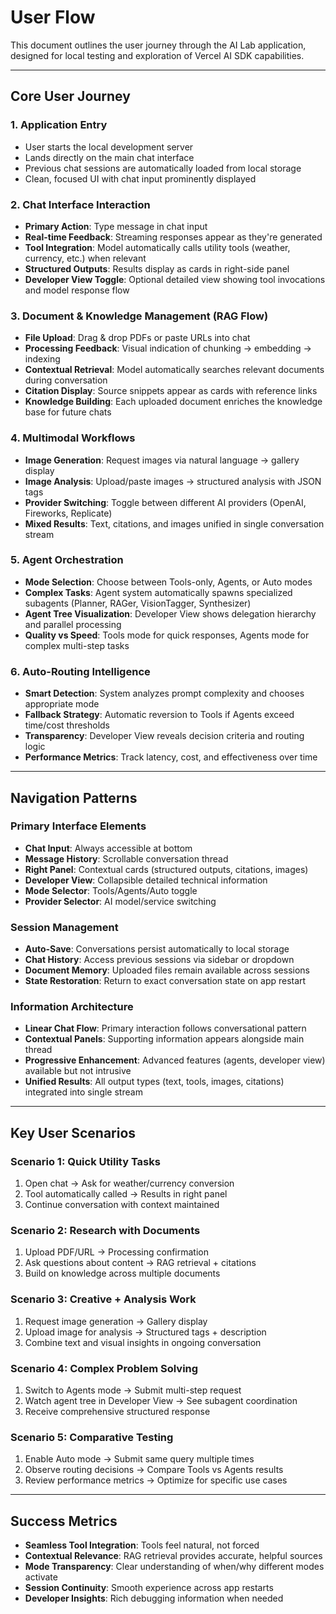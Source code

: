 # User Flow

This document outlines the user journey through the AI Lab application, designed for local testing and exploration of Vercel AI SDK capabilities.

---

## Core User Journey

### 1. Application Entry
- User starts the local development server
- Lands directly on the main chat interface
- Previous chat sessions are automatically loaded from local storage
- Clean, focused UI with chat input prominently displayed

### 2. Chat Interface Interaction
- **Primary Action**: Type message in chat input
- **Real-time Feedback**: Streaming responses appear as they're generated
- **Tool Integration**: Model automatically calls utility tools (weather, currency, etc.) when relevant
- **Structured Outputs**: Results display as cards in right-side panel
- **Developer View Toggle**: Optional detailed view showing tool invocations and model response flow

### 3. Document & Knowledge Management (RAG Flow)
- **File Upload**: Drag & drop PDFs or paste URLs into chat
- **Processing Feedback**: Visual indication of chunking → embedding → indexing
- **Contextual Retrieval**: Model automatically searches relevant documents during conversation
- **Citation Display**: Source snippets appear as cards with reference links
- **Knowledge Building**: Each uploaded document enriches the knowledge base for future chats

### 4. Multimodal Workflows
- **Image Generation**: Request images via natural language → gallery display
- **Image Analysis**: Upload/paste images → structured analysis with JSON tags
- **Provider Switching**: Toggle between different AI providers (OpenAI, Fireworks, Replicate)
- **Mixed Results**: Text, citations, and images unified in single conversation stream

### 5. Agent Orchestration
- **Mode Selection**: Choose between Tools-only, Agents, or Auto modes
- **Complex Tasks**: Agent system automatically spawns specialized subagents (Planner, RAGer, VisionTagger, Synthesizer)
- **Agent Tree Visualization**: Developer View shows delegation hierarchy and parallel processing
- **Quality vs Speed**: Tools mode for quick responses, Agents mode for complex multi-step tasks

### 6. Auto-Routing Intelligence
- **Smart Detection**: System analyzes prompt complexity and chooses appropriate mode
- **Fallback Strategy**: Automatic reversion to Tools if Agents exceed time/cost thresholds
- **Transparency**: Developer View reveals decision criteria and routing logic
- **Performance Metrics**: Track latency, cost, and effectiveness over time

---

## Navigation Patterns

### Primary Interface Elements
- **Chat Input**: Always accessible at bottom
- **Message History**: Scrollable conversation thread
- **Right Panel**: Contextual cards (structured outputs, citations, images)
- **Developer View**: Collapsible detailed technical information
- **Mode Selector**: Tools/Agents/Auto toggle
- **Provider Selector**: AI model/service switching

### Session Management
- **Auto-Save**: Conversations persist automatically to local storage
- **Chat History**: Access previous sessions via sidebar or dropdown
- **Document Memory**: Uploaded files remain available across sessions
- **State Restoration**: Return to exact conversation state on app restart

### Information Architecture
- **Linear Chat Flow**: Primary interaction follows conversational pattern
- **Contextual Panels**: Supporting information appears alongside main thread
- **Progressive Enhancement**: Advanced features (agents, developer view) available but not intrusive
- **Unified Results**: All output types (text, tools, images, citations) integrated into single stream

---

## Key User Scenarios

### Scenario 1: Quick Utility Tasks
1. Open chat → Ask for weather/currency conversion
2. Tool automatically called → Results in right panel
3. Continue conversation with context maintained

### Scenario 2: Research with Documents
1. Upload PDF/URL → Processing confirmation
2. Ask questions about content → RAG retrieval + citations
3. Build on knowledge across multiple documents

### Scenario 3: Creative + Analysis Work
1. Request image generation → Gallery display
2. Upload image for analysis → Structured tags + description
3. Combine text and visual insights in ongoing conversation

### Scenario 4: Complex Problem Solving
1. Switch to Agents mode → Submit multi-step request
2. Watch agent tree in Developer View → See subagent coordination
3. Receive comprehensive structured response

### Scenario 5: Comparative Testing
1. Enable Auto mode → Submit same query multiple times
2. Observe routing decisions → Compare Tools vs Agents results
3. Review performance metrics → Optimize for specific use cases

---

## Success Metrics

- **Seamless Tool Integration**: Tools feel natural, not forced
- **Contextual Relevance**: RAG retrieval provides accurate, helpful sources
- **Mode Transparency**: Clear understanding of when/why different modes activate
- **Session Continuity**: Smooth experience across app restarts
- **Developer Insights**: Rich debugging information when needed
